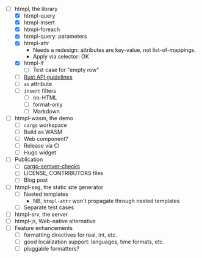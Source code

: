 - [ ] htmpl, the library
    - [x] htmpl-query
    - [x] htmpl-insert
    - [x] htmpl-foreach
    - [x] htmpl-query: parameters
    - [x] htmpl-attr
        - Needs a redesign: attributes are key-value, not list-of-mappings.
        - Apply via selector: OK
    - [x] htmpl-if
        - [ ] Test case for "empty row"
    - [ ] [Rust API guidelines](https://rust-lang.github.io/api-guidelines/)
    - [ ] `as` attribute
    - [ ] `insert` filters
        - [ ] no-HTML
        - [ ] format-only
        - [ ] Markdown
- [ ] htmpl-wasm, the demo
    - [ ] `cargo` workspace
    - [ ] Build as WASM
    - [ ] Web component?
    - [ ] Release via CI
    - [ ] Hugo widget
- [ ] Publication
    - [ ] [cargo-semver-checks](https://crates.io/crates/cargo-semver-checks)
    - [ ] LICENSE, CONTRIBUTORS files
    - [ ] Blog post
- [ ] htmpl-ssg, the static site generator
    - [ ] Nested templates
        - NB, `htmpl-attr` won't propagate through nested templates
    - [ ] Separate test cases
- [ ] htmpl-srv, the server
- [ ] htmpl-js, Web-native alternative
- [ ] Feature enhancements
    - [ ] formatting directives for real, int, etc.
    - [ ] good localization support: languages, time formats, etc.
    - [ ] pluggable formatters?
